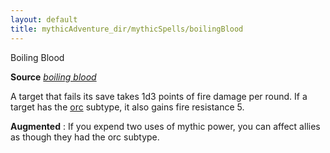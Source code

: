 ```yaml
---
layout: default
title: mythicAdventure_dir/mythicSpells/boilingBlood
---
```

Boiling Blood

**Source** [_boiling blood_](ultimateMagi_dir/spells/boilingBlood#_boiling-blood)

A target that fails its save takes 1d3 points of fire damage per round. If a target has the [orc](monster_dir/creatureTypes#_orc-subtype) subtype, it also gains fire resistance 5.

**Augmented** : If you expend two uses of mythic power, you can affect allies as though they had the orc subtype.

